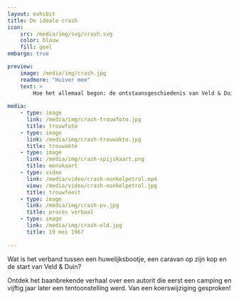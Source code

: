 ```yaml
---
layout: exhibit
title: De ideale crash
icon: 
    src: /media/img/svg/crash.svg
    color: blauw
    fill: geel
embargo: true

preview: 
    image: /media/img/crash.jpg
    readmore: "Huiver mee"
    text: >
        Hoe het allemaal begon: de ontstaansgeschiedenis van Veld & Duin.
        
media:
    - type: image
      link: /media/img/crash-trouwfoto.jpg
      title: trouwfoto
    - type: image
      link: /media/img/crash-trouwakte.jpg
      title: trouwakte
    - type: image
      link: /media/img/crash-spijskaart.png
      title: menukaart
    - type: video
      link: /media/video/crash-nonkelpetrol.mp4
      view: /media/video/crash-nonkelpetrol.jpg
      title: trouwfeest
    - type: image
      link: /media/img/crash-pv.jpg
      title: proces verbaal
    - type: image
      link: /media/img/crash-old.jpg
      title: 19 mei 1967
      
---
```


Wat is het verband tussen een huwelijksbootje, een caravan op zijn kop en de start van Veld & Duin?

Ontdek het baanbrekende verhaal over een autorit die eerst een camping en vijftig jaar later een tentoonstelling werd. Van een koerswijziging gesproken!

